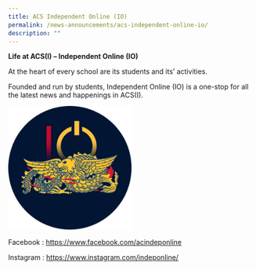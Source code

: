 ```yaml
---
title: ACS Independent Online (IO)
permalink: /news-announcements/acs-independent-online-io/
description: ""
---
```

**Life at ACS(I) – Independent Online (IO)**

At the heart of every school are its students and its’ activities.

Founded and run by students, Independent Online (IO) is a one-stop for all the latest news and happenings in ACS(I).

<img src="/images/IO.png" 
     style="width:50%">

Facebook : https://www.facebook.com/acindeponline

Instagram : https://www.instagram.com/indeponline/